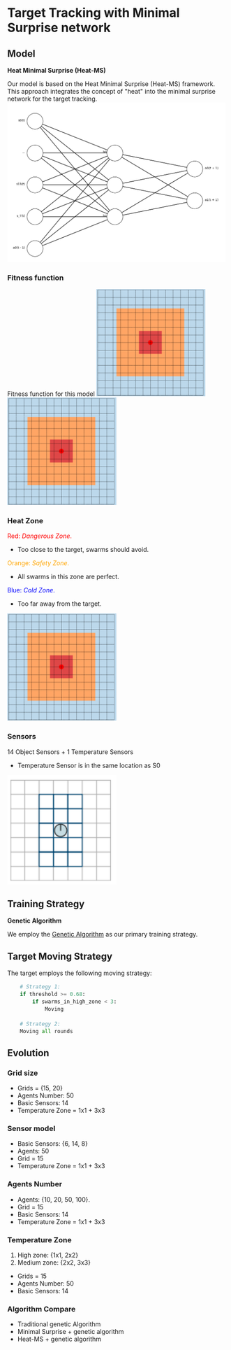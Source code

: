 # Target Tracking with Minimal Surprise network

## Model

**Heat Minimal Surprise (Heat-MS)**

Our model is based on the Heat Minimal Surprise (Heat-MS) framework. This approach integrates the concept of "heat" into the minimal surprise network for the target tracking. <br/>
<img src="/img/Action_net.png" alt="Action network" width="500"/>

### Fitness function
Fitness function for this model
<img src="/img/Heat_Zone.png" alt="Fitness formula" width="250"/>
<img src="/img/Heat_Zone.png" alt="Temperature" width="250"/>

### Heat Zone
<span style="color:red">Red: *Dangerous Zone*.</span> 
- Too close to the target, swarms should avoid. 

<span style="color:orange">Orange: *Safety Zone*.</span> 
- All swarms in this zone are perfect. 

<span style="color:blue">Blue: *Cold Zone*.</span> 
- Too far away from the target.

<img src="/img/Heat_Zone.png" alt="Heat Zones" width="250"/>

### Sensors
14 Object Sensors + 1 Temperature Sensors
- Temperature Sensor is in the same location as S0
<img src="/img/14 sensors.png" alt="Heat Zones" width="250"/>

## Training Strategy

**Genetic Algorithm**

We employ the [Genetic Algorithm](https://en.wikipedia.org/wiki/Genetic_algorithm) as our primary training strategy.

## Target Moving Strategy

The target employs the following moving strategy:

```python
    # Strategy 1:
    if threshold >= 0.68:
        if swarms_in_high_zone < 3:
            Moving

    # Strategy 2:
    Moving all rounds

```

## Evolution
### Grid size

- Grids = {15, 20}
- Agents Number: 50 
- Basic Sensors: 14
- Temperature Zone = 1x1 + 3x3

### Sensor model

- Basic Sensors: {6, 14, 8}
- Agents: 50
- Grid = 15
- Temperature Zone = 1x1 + 3x3

### Agents Number

- Agents: {10, 20, 50, 100}. 
- Grid = 15
- Basic Sensors: 14
- Temperature Zone = 1x1 + 3x3

### Temperature Zone

1. High zone: {1x1, 2x2}
2. Medium zone: {2x2, 3x3}

- Grids = 15
- Agents Number: 50 
- Basic Sensors: 14

### Algorithm Compare

- Traditional genetic Algorithm
- Minimal Surprise + genetic algorithm
- Heat-MS + genetic algorithm
